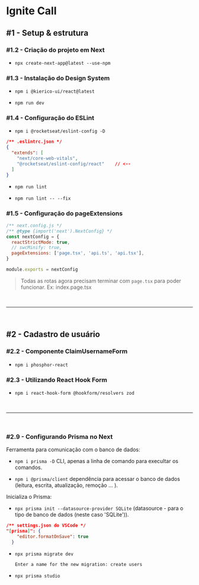 # Ignite Call

## #1 - Setup & estrutura

### #1.2 - Criação do projeto em Next

* `npx create-next-app@latest --use-npm`

### #1.3 - Instalação do Design System

* `npm i @kierico-ui/react@latest`

* `npm run dev`

### #1.4 - Configuração do ESLint

* `npm i @rocketseat/eslint-config -D`

```json
/** .eslintrc.json */
{
  "extends": [
    "next/core-web-vitals",
    "@rocketseat/eslint-config/react"    // <--
  ]
}
```

* `npm run lint`

* `npm run lint -- --fix`

### #1.5 - Configuração do pageExtensions

```js
/** next.config.js */
/** @type {import('next').NextConfig} */
const nextConfig = {
  reactStrictMode: true,
  // swcMinify: true,
  pageExtensions: ['page.tsx', 'api.ts', 'api.tsx'],
}

module.exports = nextConfig

```

> Todas as rotas agora precisam terminar com `page.tsx` para poder funcionar. Ex: index.page.tsx

<br /><hr /><br />

## #2 - Cadastro de usuário

### #2.2 - Componente ClaimUsernameForm

* `npm i phosphor-react`

### #2.3 - Utilizando React Hook Form

* `npm i react-hook-form @hookform/resolvers zod`

<br /><hr /><br />

### #2.9 - Configurando Prisma no Next

Ferramenta para comunicação com o banco de dados:

* `npm i prisma -D` CLI, apenas a linha de comando para execultar os comandos.

* `npm i @prisma/client` dependência para acessar o banco de dados (leitura, escrita, atualização, remoção ... ).

Inicializa o Prisma:

* `npx prisma init --datasource-provider SQLite` (datasource - para o tipo de banco de dados (neste caso 'SQLite')).

```json
/** settings.json do VSCode */
"[prisma]": {
    "editor.formatOnSave": true
  }
```

* `npx prisma migrate dev`

      Enter a name for the new migration: create users

* `npx prisma studio` <!-- interface para olhar o banco de dados -->

